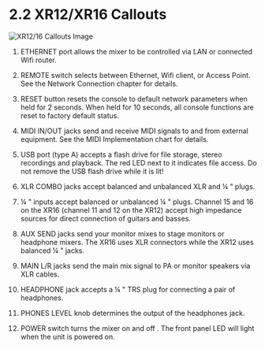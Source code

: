 # 2.2 XR12/XR16 Callouts

![XR12/16 Callouts Image](/wiki-x-air/assets/img/x-air_manual/XR12_callouts.png)

1. ETHERNET port allows the mixer to be controlled via LAN or connected Wifi router.

2. REMOTE switch selects between Ethernet, Wifi client, or Access Point.
    See the Network Connection chapter for details.

3. RESET button resets the console to default network parameters when held for
    2 seconds. When held for 10 seconds, all console functions are reset
    to factory default status.

4. MIDI IN/OUT jacks send and receive MIDI signals to and from external equipment.
    See the MIDI Implementation chart for details.

5. USB port (type A) accepts a flash drive for file storage, stereo recordings
    and playback. The red LED next to it indicates file access.
    Do not remove the USB flash drive while it is lit!

6. XLR COMBO jacks accept balanced and unbalanced XLR and ¼ " plugs.

7. ¼ " inputs accept balanced or unbalanced ¼ " plugs. Channel 15 and 16
    on the XR16 (channel 11 and 12 on the XR12) accept high impedance sources
    for direct connection of guitars and basses.

8. AUX SEND jacks send your monitor mixes to stage monitors or headphone mixers.
    The XR16 uses XLR connectors while the XR12 uses balanced ¼ " jacks.

9. MAIN L/R jacks send the main mix signal to PA or monitor speakers via XLR cables.

10. HEADPHONE jack accepts a ¼ " TRS plug for connecting a pair of headphones.

11. PHONES LEVEL knob determines the output of the headphones jack.

12. POWER switch turns the mixer on and off . The front panel LED will light
    when the unit is powered on.
